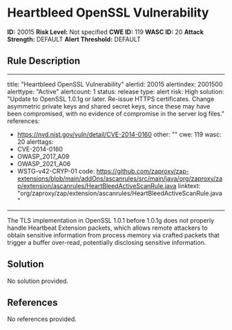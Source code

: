 
# Heartbleed OpenSSL Vulnerability

**ID:** 20015
**Risk Level:** Not specified
**CWE ID:** 119
**WASC ID:** 20
**Attack Strength:** DEFAULT
**Alert Threshold:** DEFAULT

## Rule Description
---
title: "Heartbleed OpenSSL Vulnerability"
alertid: 20015
alertindex: 2001500
alerttype: "Active"
alertcount: 1
status: release
type: alert
risk: High
solution: "Update to OpenSSL 1.0.1g or later. Re-issue HTTPS certificates. Change asymmetric private keys and shared secret keys, since these may have been compromised, with no evidence of compromise in the server log files."
references:
   - https://nvd.nist.gov/vuln/detail/CVE-2014-0160
other: ""
cwe: 119
wasc: 20
alerttags: 
  - CVE-2014-0160
  - OWASP_2017_A09
  - OWASP_2021_A06
  - WSTG-v42-CRYP-01
code: https://github.com/zaproxy/zap-extensions/blob/main/addOns/ascanrules/src/main/java/org/zaproxy/zap/extension/ascanrules/HeartBleedActiveScanRule.java
linktext: "org/zaproxy/zap/extension/ascanrules/HeartBleedActiveScanRule.java"
---
The TLS implementation in OpenSSL 1.0.1 before 1.0.1g does not properly handle Heartbeat Extension packets, which allows remote attackers to obtain sensitive information from process memory via crafted packets that trigger a buffer over-read, potentially disclosing sensitive information.


## Solution
No solution provided.

## References
No references provided.
